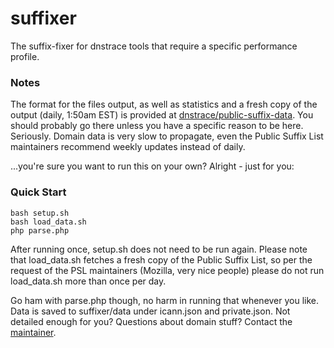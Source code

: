 # suffixer
The suffix-fixer for dnstrace tools that require a specific performance profile.

### Notes

The format for the files output, as well as statistics and a fresh copy of the output (daily, 1:50am EST) is provided at [dnstrace/public-suffix-data](https://github.com/dnstrace/public-suffix-data). You should probably go there unless you have a specific reason to be here. Seriously. Domain data is very slow to propagate, even the Public Suffix List maintainers recommend weekly updates instead of daily.

...you're sure you want to run this on your own? Alright - just for you:

### Quick Start

```
bash setup.sh
bash load_data.sh
php parse.php
```

After running once, setup.sh does not need to be run again. Please note that load_data.sh fetches a fresh copy of the Public Suffix List, so per the request of the PSL maintainers (Mozilla, very nice people) please do not run load_data.sh more than once per day.

Go ham with parse.php though, no harm in running that whenever you like. Data is saved to suffixer/data under icann.json and private.json. Not detailed enough for you? Questions about domain stuff? Contact the [maintainer](https://github.com/tweedge).
